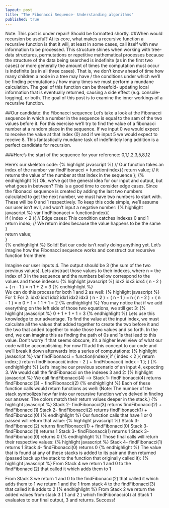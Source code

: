 ```yaml
---
layout: post
title: "The Fibonacci Sequence- Understanding algorithms"
published: true
---
```

Note: This post is under repair! Should be formatted shortly.
##When would recursion be useful?
At its core, what makes a recursive function a recursive function is that it will, 
at least in some cases, call itself with new information to be processed. This structure 
shines when working with tree-data structures, permutations or repetitive mathematical 
processes because the structure of the data being searched is indefinite (as in the first 
two cases) or more generally the amount of times the computation must occur is indefinite 
(as in all three cases). That is, we don’t know ahead of time how many children a node in 
a tree may have / the conditions under which we’ll be finding permutations / how many times 
we must perform a mundane calculation. The goal of this function can be threefold- updating 
local information that is eventually returned, causing a side effect (e.g. console-logging), 
or both. The goal of this post is to examine the inner workings of a recursive function.

##Our candidate: the Fibonacci sequence
Let’s take a look at the Fibonacci sequence in which a number in the sequence is equal to 
the sam of the two values before it. For this exercise we’ll try to find the value of a 
fibonacci number at a random place in the sequence. If we input 0 we would expect to receive 
the value at that index (0) and if we input 5 we would expect to receive 8. This 
fantastically mundane task of indefinitely long addition is a perfect candidate for 
recursion.

###Here’s the start of the sequence for your reference: 0,1,1,2,3,5,8,12

Here’s our skeleton code:
{% highlight javascript %}
// Our function takes an index of the number
var findFibonacci = function(index){
  return value; // it returns the value of the number at that index in the sequence
};
{% endhighlight %}
Ok, we’ve got the general idea for our input and output, but what goes in between? This is 
a good time to consider edge cases. Since the fibonacci sequence is created by adding the 
last two numbers calculated to get the next number, we must have two numbers to start with. 
These will be 0 and 1 respectively. To keep this code simple, we’ll assume our user isn’t 
evil, and won’t input a negative number:
{% highlight javascript %}
var findFibonacci = function(index){  
  if ( index < 2 ){               // Edge cases: This condition catches indexes 0 and 1  
    return index;                // We return index because the value happens to be the same  
  }  
  return value;  
}  
{% endhighlight %}
Solid! But our code isn’t really doing anything yet. Let’s imagine how the Fibonacci sequence 
works and construct our recursive function from there:

Imagine our user inputs 4. The output should be 3 (the sum of the two previous values). Lets 
abstract those values to their indexes, where n = the index of 3 in the sequence and the 
numbers bellow correspond to the values and those indexes:
{% highlight javascript %}
     idx2        idx3     idx4
   ( n - 2 ) + ( n - 1 ) =  n
       1     +     2     =  3
{% endhighlight %}  
We can do this process for both 1 and 2 as well:
{% highlight javascript %}
For 1:                                   For 2:
     idx0        idx1     idx2               idx1       idx2     idx3
  ( n - 2 ) + ( n - 1 ) =  n              ( n - 2 ) + ( n - 1 ) =  n
      0     +     1     =  1                  1     +     1     =  2
{% endhighlight %}
You may notice that if we add everything on the left side of those two equations, we still 
get 3:
{% highlight javascript %}
   0 + 1 + 1 + 1 = 3
{% endhighlight %}
Lets use this knowledge to our advantage. To find the value at the input index, we must 
calculate all the values that added together to create the two before it and the two that 
added together to make those two values and so forth. In the end, we can imagine this as 
finding the path of 0s and 1s that lead to this value. Don’t worry if that seems obscure, 
it’s a higher level view of what our code will be accomplishing. For now I’ll add this 
concept to our code and we’ll break it down afterwards into a series of computations:
{% highlight javascript %}
var findFibonacci = function(index){
  if ( index < 2 ){
    return index;
  }
  return findFibonacci( index - 2 ) + findFibonacci( index - 1 );
}
{% endhighlight %}
Let’s imagine our previous scenario of an input 4, expecting 3. We would call the 
findFibonacci on the indexes 3 and 2:
{% highlight javascript %}
  We call findFibonacci(4) —>
  Stack 1-     findFibonacci(4) returns findFibonacci(3) + findFibonacci(2)
{% endhighlight %}
Each of these function calls would return functions as well:
(Note: The number of the stack symbolizes how far into our recursive function we’ve delved 
in finding our answer. The colors match their return values deeper in the stack.)
{% highlight javascript %}
  Stack 2-     findFibonacci(3) returns findFibonacci(2) + findFibonacci(1)
  Stack 2-     findFibonacci(2) returns findFibonacci(1) + findFibonacci(0)
{% endhighlight %}
Our function calls that have 1 or 0 passed will return that value:
{% highlight javascript %}
  Stack 3-     findFibonacci(2)  returns findFibonacci(1) + findFibonacci(0)
  Stack 3-     findFibonacci(1) returns 1
  Stack 3-     findFibonacci(1) returns 1
  Stack 3-     findFibonacci(0) returns 0
{% endhighlight %}
Those final calls will return their respective values:
{% highlight javascript %}
  Stack 4-     findFibonacci(1) returns 1
  Stack 4-     findFibonacci(0) returns 0
{% endhighlight %}
The value that is found at any of these stacks is added to its pair and then returned 
(passed back up the stack to the function that originally called it):
{% highlight javascript %}
From Stack 4 we return 1 and 0 to the findFibonacci(2) that called it which adds them to 1

From Stack 3 we return 1  and 0 to the findFibonacci(2) that called it which adds them to 1
            we return 1 and the 1 from stack 4 to the findFibonacci(3) that called it & adds to 2
{% endhighlight %}
From Stack 2 we return the added values from stack 3 ( 1 and 2 ) 
which findFibonacci(4) at Stack 1 evaluates to our final output, 3 and returns. 
Success!
